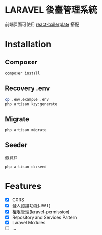# LARAVEL 後臺管理系統

前端頁面可使用 [react-boilerplate](https://github.com/fantasy9830/react-boilerplate) 搭配

# Installation
## Composer
```bash
composer install
```

## Recovery .env
```bash
cp .env.example .env
php artisan key:generate
```

## Migrate
```bash
php artisan migrate
```

## Seeder
假資料
```bash
php artisan db:seed
```

# Features

* [x] CORS
* [x] 登入認證功能(JWT)
* [x] 權限管理(laravel-permission)
* [x] Repository and Services Pattern
* [x] Laravel Modules
* [ ] ...
